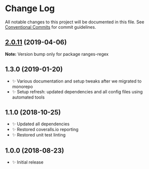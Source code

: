 # Change Log

All notable changes to this project will be documented in this file.
See [Conventional Commits](https://conventionalcommits.org) for commit guidelines.

## [2.0.11](https://gitlab.com/codsen/codsen/compare/ranges-regex@2.0.10...ranges-regex@2.0.11) (2019-04-06)

**Note:** Version bump only for package ranges-regex





## 1.3.0 (2019-01-20)

- ✨ Various documentation and setup tweaks after we migrated to monorepo
- ✨ Setup refresh: updated dependencies and all config files using automated tools

## 1.1.0 (2018-10-25)

- ✨ Updated all dependencies
- ✨ Restored coveralls.io reporting
- ✨ Restored unit test linting

## 1.0.0 (2018-08-23)

- ✨ Initial release
